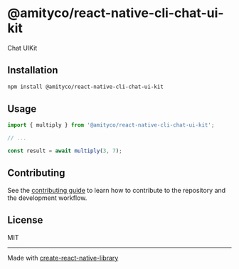 # @amityco/react-native-cli-chat-ui-kit

Chat UIKit

## Installation

```sh
npm install @amityco/react-native-cli-chat-ui-kit
```

## Usage

```js
import { multiply } from '@amityco/react-native-cli-chat-ui-kit';

// ...

const result = await multiply(3, 7);
```

## Contributing

See the [contributing guide](CONTRIBUTING.md) to learn how to contribute to the repository and the development workflow.

## License

MIT

---

Made with [create-react-native-library](https://github.com/callstack/react-native-builder-bob)
